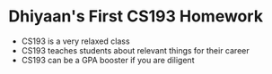 # Dhiyaan's First CS193 Homework

- CS193 is a very relaxed class
- CS193 teaches students about relevant things for their career
- CS193 can be a GPA booster if you are diligent
